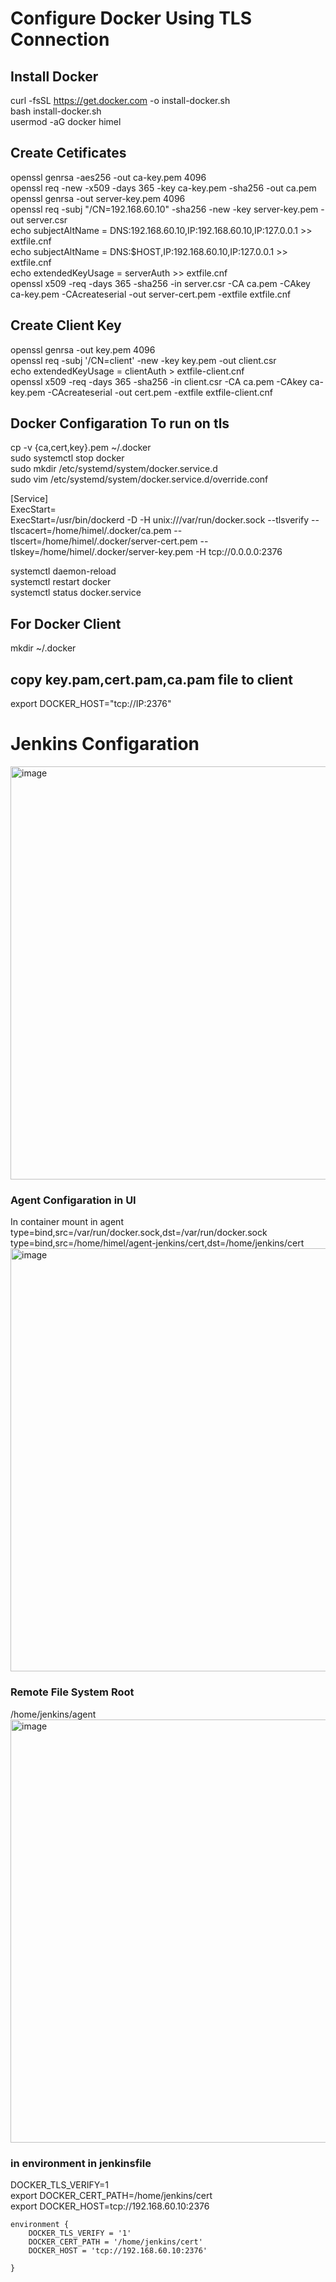 # Configure Docker Using TLS Connection
## Install Docker
curl -fsSL https://get.docker.com -o install-docker.sh \
bash install-docker.sh \
usermod -aG docker himel
## Create Cetificates

openssl genrsa -aes256 -out ca-key.pem 4096 \
openssl req -new -x509 -days 365 -key ca-key.pem -sha256 -out ca.pem \
openssl genrsa -out server-key.pem 4096 \
openssl req -subj "/CN=192.168.60.10" -sha256 -new -key server-key.pem -out server.csr \
echo subjectAltName = DNS:192.168.60.10,IP:192.168.60.10,IP:127.0.0.1 >> extfile.cnf \
echo subjectAltName = DNS:$HOST,IP:192.168.60.10,IP:127.0.0.1 >> extfile.cnf \
echo extendedKeyUsage = serverAuth >> extfile.cnf \
openssl x509 -req -days 365 -sha256 -in server.csr -CA ca.pem -CAkey ca-key.pem -CAcreateserial -out server-cert.pem -extfile extfile.cnf
## Create Client Key
openssl genrsa -out key.pem 4096 \
openssl req -subj '/CN=client' -new -key key.pem -out client.csr \
echo extendedKeyUsage = clientAuth > extfile-client.cnf \
openssl x509 -req -days 365 -sha256 -in client.csr -CA ca.pem -CAkey ca-key.pem -CAcreateserial -out cert.pem -extfile extfile-client.cnf
## Docker Configaration To run on tls
cp -v {ca,cert,key}.pem ~/.docker \
sudo systemctl stop docker \
sudo mkdir /etc/systemd/system/docker.service.d \
sudo vim /etc/systemd/system/docker.service.d/override.conf

[Service] \
ExecStart= \
ExecStart=/usr/bin/dockerd -D -H unix:///var/run/docker.sock --tlsverify --tlscacert=/home/himel/.docker/ca.pem --tlscert=/home/himel/.docker/server-cert.pem --tlskey=/home/himel/.docker/server-key.pem -H tcp://0.0.0.0:2376

systemctl daemon-reload \
systemctl restart docker \
systemctl status docker.service 
## For Docker Client
mkdir ~/.docker
## copy key.pam,cert.pam,ca.pam file to client 
export DOCKER_HOST="tcp://IP:2376"
# Jenkins Configaration
<img width="661" alt="image" src="https://github.com/user-attachments/assets/4ba4913c-a635-4207-a9a2-bed213c5ef59" />

### Agent Configaration in UI
In container mount in agent \
type=bind,src=/var/run/docker.sock,dst=/var/run/docker.sock \
type=bind,src=/home/himel/agent-jenkins/cert,dst=/home/jenkins/cert 
<img width="677" alt="image" src="https://github.com/user-attachments/assets/e400728b-6e64-4056-9da1-5870e4c548e6" />

### Remote File System Root
/home/jenkins/agent
<img width="677" alt="image" src="https://github.com/user-attachments/assets/c6cb04a4-58e0-4086-9551-d0c150a5cf52" />

### in environment in jenkinsfile 
DOCKER_TLS_VERIFY=1 \
export DOCKER_CERT_PATH=/home/jenkins/cert \
export DOCKER_HOST=tcp://192.168.60.10:2376

    environment {
        DOCKER_TLS_VERIFY = '1'
        DOCKER_CERT_PATH = '/home/jenkins/cert'
        DOCKER_HOST = 'tcp://192.168.60.10:2376'
    
    }


